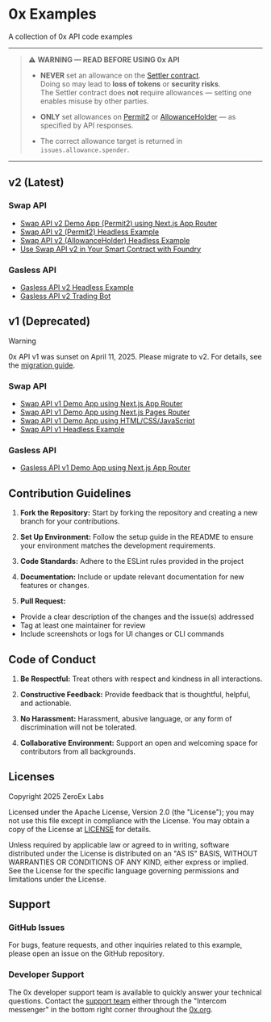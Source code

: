 # 0x Examples

A collection of 0x API code examples

---

> ⚠️ **WARNING — READ BEFORE USING 0x API**
>
> - **NEVER** set an allowance on the [Settler contract](/introduction/0x-cheat-sheet#0x-settler-contracts).  
>   Doing so may lead to **loss of tokens** or **security risks**.  
>   The Settler contract does **not** require allowances — setting one enables misuse by other parties.
>
> - **ONLY** set allowances on [Permit2](/introduction/0x-cheat-sheet#permit2-contract) or [AllowanceHolder](/introduction/0x-cheat-sheet#allowanceholder-contract) — as specified by API responses.
>
> - The correct allowance target is returned in `issues.allowance.spender`.

---

## v2 (Latest)

### Swap API

- [Swap API v2 Demo App (Permit2) using Next.js App Router](https://github.com/0xProject/0x-examples/tree/main/swap-v2-next-app)
- [Swap API v2 (Permit2) Headless Example](https://github.com/0xProject/0x-examples/tree/main/swap-v2-headless-example)
- [Swap API v2 (AllowanceHolder) Headless Example](https://github.com/0xProject/0x-examples/tree/main/swap-v2-allowance-holder-headless-example)
- [Use Swap API v2 in Your Smart Contract with Foundry](https://github.com/0xProject/0x-examples/tree/main/swap-v2-with-foundry)

### Gasless API

- [Gasless API v2 Headless Example](https://github.com/0xProject/0x-examples/blob/main/gasless-v2-headless-example/README.md)
- [Gasless API v2 Trading Bot](https://github.com/0xProject/0x-examples/tree/main/gasless-v2-trading-bot)


## v1 (Deprecated)

> [!WARNING]  
> 0x API v1 was sunset on April 11, 2025. Please migrate to v2. For details, see the [migration guide](https://0x.org/docs/upgrading).

### Swap API

- [Swap API v1 Demo App using Next.js App Router](https://github.com/0xProject/0x-examples/tree/main/swap-next-app)
- [Swap API v1 Demo App using Next.js Pages Router](https://github.com/0xProject/0x-nextjs-demo-app/tree/main)
- [Swap API v1 Demo App using HTML/CSS/JavaScript](https://github.com/0xProject/swap-demo-tutorial)
- [Swap API v1 Headless Example](https://github.com/0xProject/0x-examples/tree/main/swap-headless-example)

### Gasless API

- [Gasless API v1 Demo App using Next.js App Router](https://github.com/0xProject/0x-examples/tree/main/gasless-next-app)


## Contribution Guidelines

1. **Fork the Repository:** Start by forking the repository and creating a new branch for your contributions.

2. **Set Up Environment:** Follow the setup guide in the README to ensure your environment matches the development requirements.

3. **Code Standards:** Adhere to the ESLint rules provided in the project

4. **Documentation:** Include or update relevant documentation for new features or changes.

5. **Pull Request:**
- Provide a clear description of the changes and the issue(s) addressed
- Tag at least one maintainer for review
- Include screenshots or logs for UI changes or CLI commands

## Code of Conduct

1. **Be Respectful:** Treat others with respect and kindness in all interactions.

2. **Constructive Feedback:** Provide feedback that is thoughtful, helpful, and actionable.

3. **No Harassment:** Harassment, abusive language, or any form of discrimination will not be tolerated.

4. **Collaborative Environment:** Support an open and welcoming space for contributors from all backgrounds.

## Licenses

Copyright 2025 ZeroEx Labs

Licensed under the Apache License, Version 2.0 (the "License"); you may not use this file except in compliance with the License. You may obtain a copy of the License at [LICENSE](http://www.apache.org/licenses/LICENSE-2.0) for details.

Unless required by applicable law or agreed to in writing, software distributed under the License is distributed on an "AS IS" BASIS, WITHOUT WARRANTIES OR CONDITIONS OF ANY KIND, either express or implied. See the License for the specific language governing permissions and limitations under the License.

## Support

### GitHub Issues
For bugs, feature requests, and other inquiries related to this example, please open an issue on the GitHub repository.

### Developer Support
The 0x developer support team is available to quickly answer your technical questions. Contact the [support team](https://0x.org/docs/introduction/community#contact-support) either through the "Intercom messenger" in the bottom right corner throughout the [0x.org](https://0x.org/).
